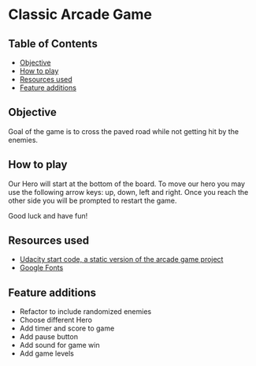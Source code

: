 # Classic Arcade Game

## Table of Contents
* [Objective](#Objective)
* [How to play](#Howtoplay)
* [Resources used](#Resourcesused)
* [Feature additions](#Featureadditions)

## Objective

Goal of the game is to cross the paved road while not getting hit by the enemies.

## How to play

Our Hero will start at the bottom of the board. To move our hero you may use the following arrow keys: up, down, left and right.
Once you reach the other side you will be prompted to restart the game.

Good luck and have fun!

## Resources used

 * [Udacity start code, a static version of the arcade game project](https://github.com/udacity/frontend-nanodegree-arcade-game)
 * [Google Fonts](https://fonts.google.com/)

## Feature additions

* Refactor to include randomized enemies
* Choose different Hero
* Add timer and score to game
* Add pause button
* Add sound for game win
* Add game levels
